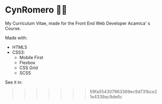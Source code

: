 # CynRomero 👩🏻
My Curriculum Vitae, made for the Front End Web Developer Acamica' s Course. 

Made with:

- HTML5
- CSS3:
  - Mobile First
  - Flexbox
  - CSS Grid
  - SCSS

See it in:
>>>>>>> 59fa554307963369ec9d731bce21e4339ac9de6c
